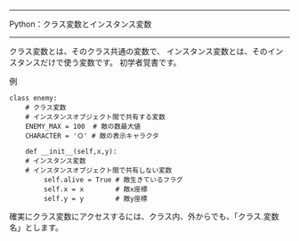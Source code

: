 


**************************************************


Python：クラス変数とインスタンス変数


**************************************************


クラス変数とは、そのクラス共通の変数で、
インスタンス変数とは、そのインスタンスだけで使う変数です。
初学者覚書です。

例

```
class enemy:
    # クラス変数
    # インスタンスオブジェクト間で共有する変数
    ENEMY_MAX = 100  # 敵の数最大値
    CHARACTER = 'Ｏ' # 敵の表示キャラクタ

    def __init__(self,x,y):
    # インスタンス変数
    # インスタンスオブジェクト間で共有しない変数
　       self.alive = True # 敵生きているフラグ
  　     self.x = x        # 敵x座標
    　   self.y = y        # 敵y座標
```
確実にクラス変数にアクセスするには、クラス内、外からでも、「クラス.変数名」とします。
